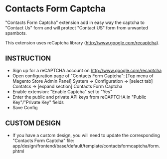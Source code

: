 Contacts Form Captcha
=====================

"Contacts Form Captcha" extension add in easy way the captcha to "Contact Us" form and will protect "Contact US" form from unwanted spambots.

This extension uses reCaptcha library (http://www.google.com/recaptcha).

## INSTRUCTION
* Sign up for a reCAPTCHA account on http://www.google.com/recaptcha
* Open configuration page of "Contacts Form Captcha": [Top menu of Magento Store Admin Panel] System -> Configuration -> [select tab] Contatcs -> [expand section] Contacts Form Captcha
* Enable extension: "Enable Captcha" set to "Yes"
* Enter the public and private API keys from reCAPTCHA in "Public Key"/"Private Key" fields
* Save Config

## CUSTOM DESIGN
* If you have a custom design, you will need to update the corresponding "Contacts Form Captcha" file:
    app/design/frontend/base/default/template/contactsformcaptcha/form.phtml
